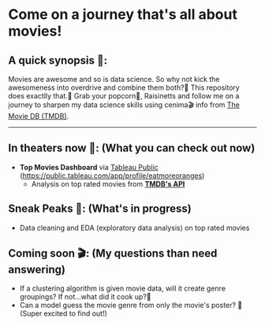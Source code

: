 # Come on a journey that's all about movies!

## A quick synopsis 📝:
Movies are awesome and so is data science. So why not kick the awesomeness into overdrive and combine them both?🤩 This repository does exactlly that.🙌 Grab your popcorn🍿, Raisinetts and follow me on a journey to sharpen my data science skills using cenima🎬 info from [The Movie DB (TMDB)](https://www.themoviedb.org). 

_____

## In theaters now 🍿: (What you can check out now)
- **Top Movies Dashboard** via [Tableau Public](https://public.tableau.com/app/profile/eatmoreoranges) (https://public.tableau.com/app/profile/eatmoreoranges)
    - Analysis on top rated movies from **[TMDB's API](https://developer.themoviedb.org/docs)**

## Sneak Peaks 👀: (What's in progress)
- Data cleaning and EDA (exploratory  data analysis) on top rated movies 

## Coming soon 🎬: (My questions than need answering)
- If a clustering algorithm is given movie data, will it create genre groupings? If not...what did it cook up?👀
- Can a model guess the movie genre from only the movie's poster? 🤔(Super excited to find out!)
